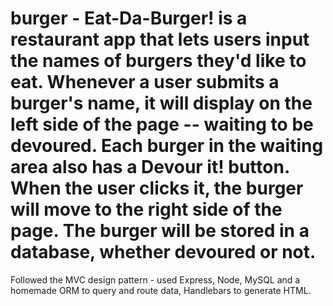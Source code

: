 # burger - Eat-Da-Burger! is a restaurant app that lets users input the names of burgers they'd like to eat. Whenever a user submits a burger's name, it will display on the left side of the page -- waiting to be devoured. Each burger in the waiting area also has a Devour it! button. When the user clicks it, the burger will move to the right side of the page. The burger will be stored in a database, whether devoured or not.

Followed the MVC design pattern - used Express, Node, MySQL and a homemade ORM to query and route data, Handlebars to generate HTML.


